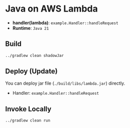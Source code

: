 # Java on AWS Lambda

- **handler(lambda)**: `example.Handler::handleRequest`
- **Runtime**: `Java 21`

## Build

```bash
../gradlew clean shadowJar
```

## Deploy (Update)

You can deploy jar file (`./build/libs/lambda.jar`) directly.

- Handler: `example.Handler::handleRequest`

## Invoke Locally

```bash
../gradlew clean run
```
